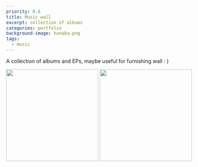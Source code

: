 ```yaml
---
priority: 0.6
title: Music wall
excerpt: collection of albums
categories: portfolio
background-image: hanaba.png
tags:
  - music
---
```


A collection of albums and EPs, maybe useful for furnishing wall : )

<center class="half">
    <img src="https://i.postimg.cc/mrQr6H99/s11187340.jpg" width="250"/>
    <img src="https://i.postimg.cc/zGGMQZRF/s11174008.jpg" width="250"/>
</center>
